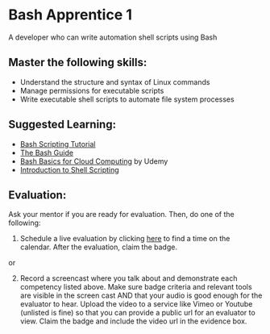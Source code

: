 # Bash Apprentice 1

A developer who can write automation shell scripts using Bash

## Master the following skills:

* Understand the structure and syntax of Linux commands
* Manage permissions for executable scripts
* Write executable shell scripts to automate file system processes

## Suggested Learning:

* [Bash Scripting Tutorial](https://linuxconfig.org/bash-scripting-tutorial-for-beginners)
* [The Bash Guide](https://guide.bash.academy/)
* [Bash Basics for Cloud Computing](https://www.udemy.com/course/bash-basics-for-cloud-computing/) by Udemy
* [Introduction to Shell Scripting](https://www.udemy.com/course/linux-shell-scripting-free/)

## Evaluation:

Ask your mentor if you are ready for evaluation. Then, do one of the following:

1. Schedule a live evaluation by clicking [here](http://evals.codex.academy) to find a time on the calendar. After the evaluation, claim the badge.

or

2. Record a screencast where you talk about and demonstrate each competency listed above. Make sure badge criteria and relevant tools are visible in the screen cast AND that your audio is good enough for the evaluator to hear. Upload the video to a service like Vimeo or Youtube (unlisted is fine) so that you can provide a public url for an evaluator to view. Claim the badge and include the video url in the evidence box.
